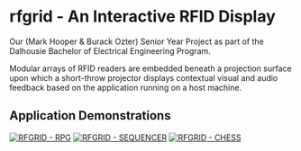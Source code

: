 # rfgrid - An Interactive RFID Display
Our (Mark Hooper & Burack Ozter) Senior Year Project as part of the Dalhousie Bachelor of Electrical Engineering Program.

Modular arrays of RFID readers are embedded beneath a projection surface upon which a short-throw projector displays contextual visual and audio feedback based on the application running on a host machine. 

## Application Demonstrations
[![RFGRID - RPG](http://img.youtube.com/vi/AkpBl5bfDys/0.jpg)](http://www.youtube.com/watch?v=AkpBl5bfDys)
[![RFGRID - SEQUENCER](http://img.youtube.com/vi/AWikCM2gaQc/0.jpg)](http://www.youtube.com/watch?v=AWikCM2gaQc)
[![RFGRID - CHESS](http://img.youtube.com/vi/Hl0dvJiLpyY/0.jpg)](http://www.youtube.com/watch?v=Hl0dvJiLpyY)
